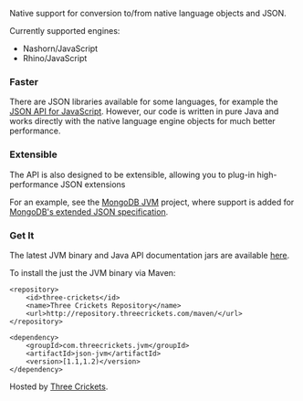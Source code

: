 Native support for conversion to/from native language objects and JSON.

Currently supported engines:

  * Nashorn/JavaScript
  * Rhino/JavaScript

### Faster ###

There are JSON libraries available for some languages, for example the [JSON API for JavaScript](http://www.json.org/js.html). However, our code is written in pure Java and works directly with the native language engine objects for much better performance.

### Extensible ###

The API is also designed to be extensible, allowing you to plug-in high-performance JSON extensions

For an example, see the [MongoDB JVM](http://code.google.com/p/mongodb-jvm/) project, where support is added for [MongoDB's extended JSON specification](http://docs.mongodb.org/manual/reference/mongodb-extended-json/).

### Get It ###

The latest JVM binary and Java API documentation jars are available [here](http://repository.threecrickets.com/maven/com/threecrickets/jvm/json-jvm/).

To install the just the JVM binary via Maven:
```
<repository>
    <id>three-crickets</id>  
    <name>Three Crickets Repository</name>  
    <url>http://repository.threecrickets.com/maven/</url>  
</repository>

<dependency>
    <groupId>com.threecrickets.jvm</groupId>
    <artifactId>json-jvm</artifactId>
    <version>[1.1,1.2)</version>
</dependency>
```
Hosted by [Three Crickets](http://threecrickets.com/).